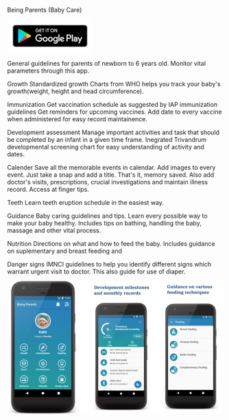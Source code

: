 Being Parents (Baby Care) 


<a href="https://play.google.com/store/apps/details?id=com.maakservicess.beingparents.app_monitor"><img src="en_badge_web_generic.png" width="200"></a>

General guidelines for parents of newborn to 6 years old.
Monitor vital parameters through this app.

Growth
Standardized growth Charts from WHO helps you track your baby's growth(weight, height and head circumference).

Immunization
Get vaccination schedule as suggested by IAP immunization guidelines 
Get reminders for upcoming vaccines.
Add date to every vaccine when administered for easy record maintainence.

Development assessment
Manage important activities and task that should be completed by an infant in a given time frame.
Inegrated Trivandrum developmental screening chart for easy understanding of activity and dates.

Calender
Save all the memorable events in calendar. Add images to every event. 
Just take a snap and add a title. That's it, memory saved.
Also add doctor's visits, prescriptions, crucial investigations and maintain illness record. Access at finger tips.

Teeth
Learn teeth eruption schedule in the easiest way.

Guidance
Baby caring guidelines and tips. Learn every possible way to make your baby healthy. 
Includes tips on bathing, handling the baby, massage and other vital process.

Nutrition
Directions on what and how to feed the baby. Includes guidance on suplementary and breast feeding and 

Danger signs
IMNCI guidelines to help you identify different signs which warrant urgent visit to doctor.
This also guide for use of diaper.


<img src="unnamedNBE5Z7PF.png">
